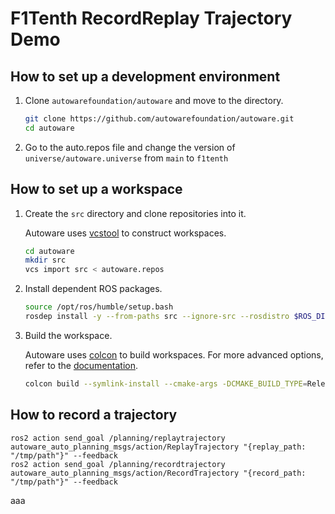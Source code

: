# F1Tenth RecordReplay Trajectory Demo

## How to set up a development environment

1. Clone `autowarefoundation/autoware` and move to the directory.

   ```bash
   git clone https://github.com/autowarefoundation/autoware.git
   cd autoware
   ```
   
2. Go to the auto.repos file and change the version of `universe/autoware.universe` from `main` to `f1tenth`

## How to set up a workspace

1. Create the `src` directory and clone repositories into it.

   Autoware uses [vcstool](https://github.com/dirk-thomas/vcstool) to construct workspaces.

   ```bash
   cd autoware
   mkdir src
   vcs import src < autoware.repos
   ```

2. Install dependent ROS packages.

   ```bash
   source /opt/ros/humble/setup.bash
   rosdep install -y --from-paths src --ignore-src --rosdistro $ROS_DISTRO
   ```

3. Build the workspace.

   Autoware uses [colcon](https://github.com/colcon) to build workspaces.
   For more advanced options, refer to the [documentation](https://colcon.readthedocs.io/).

   ```bash
   colcon build --symlink-install --cmake-args -DCMAKE_BUILD_TYPE=Release
   ```

## How to record a trajectory

```#(Terminal 1)
ros2 action send_goal /planning/replaytrajectory autoware_auto_planning_msgs/action/ReplayTrajectory "{replay_path: "/tmp/path"}" --feedback
ros2 action send_goal /planning/recordtrajectory autoware_auto_planning_msgs/action/RecordTrajectory "{record_path: "/tmp/path"}" --feedback
```

aaa
